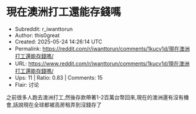 # 現在澳洲打工還能存錢嗎

- Subreddit: r_iwanttorun
- Author: this0great
- Created: 2025-05-24 14:26:14 UTC
- Permalink: https://reddit.com/r/iwanttorun/comments/1kucv1d/現在澳洲打工還能存錢嗎/
- URL: https://www.reddit.com/r/iwanttorun/comments/1kucv1d/現在澳洲打工還能存錢嗎/
- Ups: 11 | Ratio: 0.83 | Comments: 15
- Flair: 讨论


之前很多人跑去澳洲打工,然後存款帶著1-2百萬台幣回來,現在的澳洲還有沒有機會,話說現在全球都被高房租弄到沒錢存了

